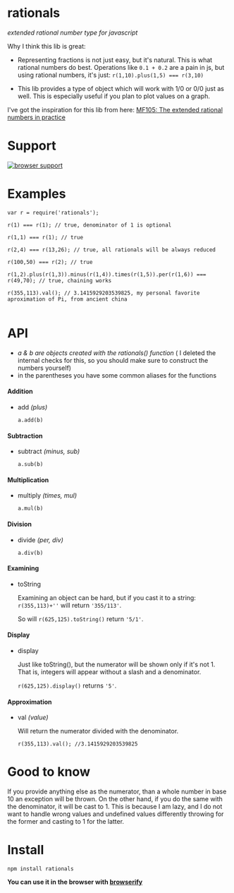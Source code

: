 # rationals
_extended rational number type for javascript_

Why I think this lib is great:

- Representing fractions is not just easy, but it's natural. This is what
rational numbers do best. Operations like `0.1 + 0.2` are a pain in js,
but using rational numbers, it's just: `r(1,10).plus(1,5) === r(3,10)`

- This lib provides a type of object which will work with 1/0 or 0/0 just as well.
This is especially useful if you plan to plot values on a graph.

I've got the inspiration for this lib from here: [MF105: The extended rational numbers in practice](http://www.youtube.com/watch?v=YMQkLojL2ek)

# Support
[![browser support](https://ci.testling.com/ashnur/rationals.png)](https://ci.testling.com/ashnur/rationals)




# Examples
```
var r = require('rationals');

r(1) === r(1); // true, denominator of 1 is optional

r(1,1) === r(1); // true

r(2,4) === r(13,26); // true, all rationals will be always reduced

r(100,50) === r(2); // true

r(1,2).plus(r(1,3)).minus(r(1,4)).times(r(1,5)).per(r(1,6)) === r(49,70); // true, chaining works

r(355,113).val(); // 3.1415929203539825, my personal favorite aproximation of Pi, from ancient china


```

# API
- _a & b are objects created with the rationals() function_
( I deleted the internal checks for this, so you should make sure to construct the numbers yourself)
- in the parentheses you have some common aliases for the functions


#### Addition
- add _(plus)_

    `a.add(b)`

#### Subtraction
- subtract _(minus, sub)_

    `a.sub(b)`

#### Multiplication
- multiply _(times, mul)_

    `a.mul(b)`

#### Division
- divide _(per, div)_

    `a.div(b)`

#### Examining
- toString

    Examining an object can be hard, but if you cast it to a string: `r(355,113)+''` will return `'355/113'`.

    So will `r(625,125).toString()` return `'5/1'`.

#### Display
- display

    Just like toString(), but the numerator will be shown only if it's not 1. That is, integers will appear without a slash and a denominator.

    `r(625,125).display()` returns `'5'`.

#### Approximation
- val _(value)_

    Will return the numerator divided with the denominator.

    `r(355,113).val(); //3.1415929203539825`

# Good to know
If you provide anything else as the numerator, than a whole number in base 10 an exception will be thrown.
On the other hand, if you do the same with the denominator, it will be cast to 1. This is because
I am lazy, and I do not want to handle wrong values and undefined values differently throwing for the former
and casting to 1 for the latter.

# Install
```
npm install rationals
```

**You can use it in the browser with [browserify](http://browserify.org/)**

